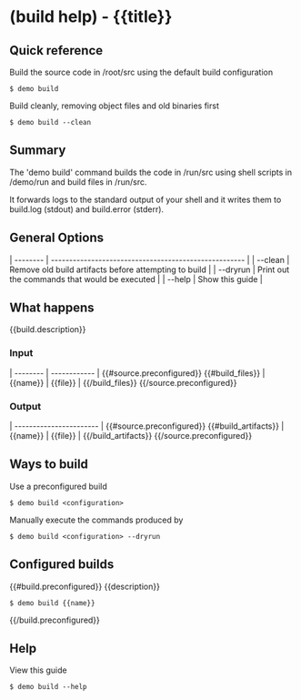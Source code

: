 # (build help) - {{title}}

## Quick reference

Build the source code in /root/src using the default build configuration

```
$ demo build
```

Build cleanly, removing object files and old binaries first

```
$ demo build --clean
```

## Summary

The 'demo build' command builds the code in /run/src using shell scripts in /demo/run and build files in /run/src.

It forwards logs to the standard output of your shell and it writes them to build.log (stdout) and build.error (stderr).

## General Options

| -------- | ----------------------------------------------------- |
| --clean  | Remove old build artifacts before attempting to build |
| --dryrun | Print out the commands that would be executed         |
| --help   | Show this guide                                       |

## What happens

{{build.description}}

### Input

| -------- | ------------ |
{{#source.preconfigured}}
{{#build_files}}
| {{name}} | {{file}}     |
{{/build_files}}
{{/source.preconfigured}}

### Output

| ----------------------- |
{{#source.preconfigured}}
{{#build_artifacts}}
| {{name}} | {{file}}     |
{{/build_artifacts}}
{{/source.preconfigured}}

## Ways to build

Use a preconfigured build

```
$ demo build <configuration>
```

Manually execute the commands produced by

```
$ demo build <configuration> --dryrun
```

## Configured builds

{{#build.preconfigured}}
{{description}}

```
$ demo build {{name}}
```
{{/build.preconfigured}}

## Help

View this guide

```
$ demo build --help
```
